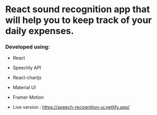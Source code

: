 # React sound recognition app that will help you to keep track of your daily expenses.

### Developed using:
 - React
 - Speechly API
 - React-chartjs
 - Material UI
 - Framer Motion


- Live version : https://speech-recognition-ui.netlify.app/
